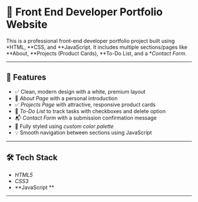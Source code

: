 # 🎯 Front End Developer Portfolio Website

This is a professional front-end developer portfolio project built using *HTML, **CSS, and **JavaScript. It includes multiple sections/pages like **About, **Projects (Product Cards), **To-Do List, and a **Contact Form*.

---

## 📌 Features

- ✅ Clean, modern design with a white, premium layout
- 🧾 *About Page* with a personal introduction
- ✅ *Projects Page* with attractive, responsive product cards
- 📝 *To-Do List* to track tasks with checkboxes and delete option
- 📬 *Contact Form* with a submission confirmation message
- 🎨 Fully styled using *custom color palette*
- 💡 Smooth navigation between sections using JavaScript

---

## 🛠 Tech Stack

- *HTML5*
- *CSS3*
- **JavaScript **

---
